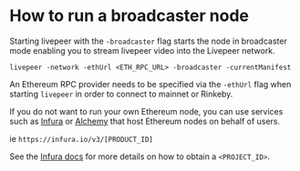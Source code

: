 # How to run a broadcaster node

Starting livepeer with the `-broadcaster` flag starts the node in broadcaster mode
enabling you to stream livepeer video into the Livepeer network.

`livepeer -network -ethUrl <ETH_RPC_URL> -broadcaster -currentManifest`

An Ethereum RPC provider needs to be specified via the `-ethUrl` flag when
starting `livepeer` in order to connect to mainnet or Rinkeby.

If you do not want to run your own Ethereum node, you can use services such as
[Infura](https://infura.io/) or [Alchemy](https://alchemyapi.io/) that host
Ethereum nodes on behalf of users.

ie `https://infura.io/v3/[PRODUCT_ID]`

See the [Infura docs](https://infura.io/docs/gettingStarted/makeRequests.md) for
more details on how to obtain a `<PROJECT_ID>`.
